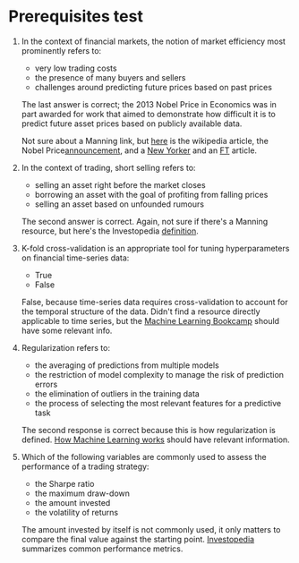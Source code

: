 # Prerequisites test

1. In the context of financial markets, the notion of market efficiency most prominently refers to:
    - very low trading costs
    - the presence of many buyers and sellers
    - challenges around predicting future prices based on past prices
    
    The last answer is correct; the 2013 Nobel Price in Economics was in part awarded for work that aimed to demonstrate how difficult it is to predict future asset prices based on publicly available data.

    Not sure about a Manning link, but [here](https://en.wikipedia.org/wiki/Efficient-market_hypothesis) is the wikipedia article, the Nobel Price[announcement](https://www.nobelprize.org/prizes/economic-sciences/2013/press-release/), and a [New Yorker](https://www.newyorker.com/news/john-cassidy/inefficient-markets-a-nobel-for-shiller-and-fama) and an [FT](https://www.ft.com/content/78175d1e-34c7-11e3-8148-00144feab7de) article.
 
2. In the context of trading, short selling refers to:
    - selling an asset right before the market closes
    - borrowing an asset with the goal of profiting from falling prices
    - selling an asset based on unfounded rumours
    
    The second answer is correct. Again, not sure if there's a Manning resource, but here's the Investopedia [definition](https://www.investopedia.com/terms/s/shortselling.asp).

3. K-fold cross-validation is an appropriate tool for tuning hyperparameters on financial time-series data:
    - True
    - False
    
    False, because time-series data requires cross-validation to account for the temporal structure of the data. Didn't find a resource directly applicable to time series, but the [Machine Learning Bookcamp](https://www.manning.com/books/machine-learning-bookcamp?query=machine%20learning) should have some relevant info.

4. Regularization refers to:
    - the averaging of predictions from multiple models 
    - the restriction of model complexity to manage the risk of prediction errors   
    - the elimination of outliers in the training data
    - the process of selecting the most relevant features for a predictive task
    
    The second response is correct because this is how regularization is defined. [How Machine Learning works](https://www.manning.com/books/how-machine-learning-works) should have relevant information.
    
5. Which of the following variables are commonly used to assess the performance of a trading strategy: 
    - the Sharpe ratio
    - the maximum draw-down
    - the amount invested
    - the volatility of returns

    The amount invested by itself is not commonly used, it only matters to compare the final value against the starting point. [Investopedia](https://www.investopedia.com/articles/08/performance-measure.asp) summarizes common performance metrics.